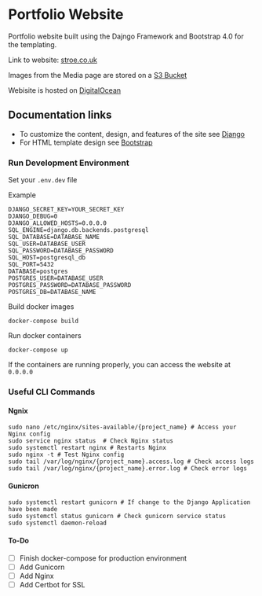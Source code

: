 # Portfolio Website

Portfolio website built using the Dajngo Framework and Bootstrap 4.0 for the templating.

Link to website: [stroe.co.uk](https://stroe.co.uk)

Images from the Media page are stored on a [S3 Bucket](https://aws.amazon.com/s3/)

Webisite is hosted on [DigitalOcean](https://www.digitalocean.com/)

## Documentation links

* To customize the content, design, and features of the site see [Django](https://docs.djangoproject.com/)
* For HTML template design see [Bootstrap](https://getbootstrap.com/)

### Run Development Environment

Set your `.env.dev` file

Example

```
DJANGO_SECRET_KEY=YOUR_SECRET_KEY
DJANGO_DEBUG=0
DJANGO_ALLOWED_HOSTS=0.0.0.0
SQL_ENGINE=django.db.backends.postgresql
SQL_DATABASE=DATABASE_NAME
SQL_USER=DATABASE_USER
SQL_PASSWORD=DATABASE_PASSWORD
SQL_HOST=postgresql_db
SQL_PORT=5432
DATABASE=postgres
POSTGRES_USER=DATABASE_USER
POSTGRES_PASSWORD=DATABASE_PASSWORD
POSTGRES_DB=DATABASE_NAME
```

Build docker images
```
docker-compose build
```

Run docker containers
```
docker-compose up
```

If the containers are running properly, you can access the website at `0.0.0.0`

### Useful CLI Commands

#### Ngnix
```
sudo nano /etc/nginx/sites-available/{project_name} # Access your Nginx config
sudo service nginx status  # Check Nginx status
sudo systemctl restart nginx # Restarts Nginx
sudo nginx -t # Test Nginx config
sudo tail /var/log/nginx/{project_name}.access.log # Check access logs
sudo tail /var/log/nginx/{project_name}.error.log # Check error logs
```
#### Gunicron
```
sudo systemctl restart gunicorn # If change to the Django Application have been made
sudo systemctl status gunicorn # Check gunicorn service status
sudo systemctl daemon-reload
```

#### To-Do

- [ ] Finish docker-compose for production environment
- [ ] Add Gunicorn
- [ ] Add Nginx
- [ ] Add Certbot for SSL
